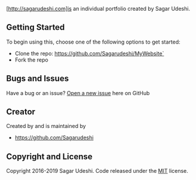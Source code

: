 

[http://sagarudeshi.com]is an individual portfolio created by Sagar Udeshi.

## Getting Started

To begin using this, choose one of the following options to get started:
* Clone the repo: https://github.com/Sagarudeshi/MyWebsite`
* Fork the repo

## Bugs and Issues

Have a bug or an issue? [Open a new issue](https://github.com/Sagarudeshi/MyWebsite/issues) here on GitHub

## Creator

Created by and is maintained by 

* https://github.com/Sagarudeshi

## Copyright and License

Copyright 2016-2019 Sagar Udeshi. Code released under the [MIT](https://github.com/Sagarudeshi/MyWebsite/blob/master/LICENSE) license.